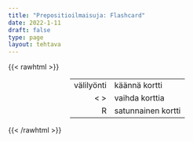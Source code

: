 ```yaml
---
title: "Prepositioilmaisuja: Flashcard"
date: 2022-1-11
draft: false
type: page
layout: tehtava
---
```

{{< rawhtml >}}
<link rel="stylesheet" type="text/css" href="/css/flashcard1.css"/>
<html>
 <body>
  <div id="cardArea"></div>
  <div id="lukumaara"></div>
  <div id="buttonArea" class="grid grid-cols-3"></div>

<div id="nappaimet" class="hidden lg:block" style="text-align:center; margin:0 auto; width:50%;"> 
<table>
  <tr>
    <td style="text-align:end;">välilyönti</td>
    <td>käännä kortti</td>
  </tr>
  <tr>
    <td style="text-align:end;">< ></td>
    <td>vaihda korttia</td>
  </tr>
  <tr>
    <td style="text-align:end;">R</td>
    <td>satunnainen kortti</td>
</table>

</div>

 </body>
</html>

<script> 
$(document).ready(function() {

  var currentQuestion = 0;
  var qbank = [
	["__ all - ollenkaan", "at all - ollenkaan"], 
	["__ any rate - joka tapauksessa", "at any rate - joka tapauksessa"], 
	["__ a discount - alennuksella", "at a discount - alennuksella"], 
	["__ face value - sellaisenaan, suoralta kädeltä, (jättää) omaan arvoonsa", "at face value - sellaisenaan, suoralta kädeltä, (jättää) omaan arvoonsa"], 
	["__ first sight - ensi silmäyksellä", "at first sight - ensi silmäyksellä"], 
	["__ full speed - täyttä vauhtia", "at full speed - täyttä vauhtia"], 
	["__ a glance - silmäyksellä", "at a glance - silmäyksellä"], 
	["__ hand - käsillä", "at hand - käsillä"], 
	["__ last - vihdoin", "at last - vihdoin"], 
	["__ least - ainakin", "at least - ainakin"], 
	["__ a low price - halvalla", "at a low price - halvalla"], 
	["__ once - heti", "at once - heti"], 
	["__ present - nykyisin, tällä hetkellä", "at present - nykyisin, tällä hetkellä"], 
	["__ random - sattumanvaraisesti", "at random - sattumanvaraisesti"], 
	["__ the same time - samanaikaisesti", "at the same time - samanaikaisesti"], 
	["__ work - töissä", "at work - töissä"], 
  ["__ accident - vahingossa", "by accident - vahingossa"], 
	["__ air/land/sea - lentäen/maitse/meritse", "by air/land/sea - lentäen/maitse/meritse"], 
	["__ all means - kaikin mokomin", "by all means - kaikin mokomin"], 
	["__ and __ - vähitellen", "by and by - vähitellen"], 
	["__ and large - suurin piirtein", "by and large - suurin piirtein"], 
	["__ day / __ night - päivin/öin", "by day / by night - päivin/öin"], 
	["__ chance - sattumalta", "by chance - sattumalta"], 
	["__ heart - ulkomuistista", "by heart - ulkomuistista"], 
	["__ law - lain mukaan", "by law - lain mukaan"], 
	["__ mistake - erehdyksessä", "by mistake - erehdyksessä"], 
	["__ nature - luonteeltaan", "by nature - luonteeltaan"], 
	["__ no means - ei mitenkään", "by no means - ei mitenkään"], 
	["__ the way - sivumennen sanoen", "by the way - sivumennen sanoen"]
  ["__ all that - kaikesta siitä huolimatta", "for all that - kaikesta siitä huolimatta"], 
	["__ certain/sure - varmasti", "for certain/sure - varmasti"], 
	["__ example/instance - esimerkiksi", "for example/instance - esimerkiksi"], 
	["__ free - ilmaiseksi", "for free - ilmaiseksi"], 
	["__ fun - huvin vuoksi", "for fun - huvin vuoksi"], 
	["__ good - lopullisesti", "for good - lopullisesti"], 
	["__ a reason - syystä", "for a reason - syystä"], 
	["__ once - kerrankin", "for once - kerrankin"], 
	["__ sale - myytävänä", "for sale - myytävänä"],
  ["__ advance - etukäteen", "in advance - etukäteen"], 
	["__ brief - lyhyesti", "in brief - lyhyesti"], 
	["__ common - yhteistä", "in common - yhteistä"], 
	["__ debt - velkaa", "in debt - velkaa"], 
	["__ fact - itse asiassa", "in fact - itse asiassa"], 
	["__ a hurry - kiireessä", "in a hurry - kiireessä"], 
	["__ a loud/low voice - kovalla/hiljaisella äänellä", "in a loud/low voice - kovalla/hiljaisella äänellä"], 
	["__ any case - joka tapauksessa", "in any case - joka tapauksessa"], 
	["__ general - yleensä", "in general - yleensä"], 
	["__ the long run - ajan mittaan", "in the long run - ajan mittaan"], 
	["__ love - rakastunut", "in love - rakastunut"], 
	["__ office - virassa", "in office - virassa"], 
	["__ other words - toisin sanoen", "in other words - toisin sanoen"], 
	["__ my opinion - mielestäni", "in my opinion - mielestäni"], 
	["__ practice - käytännössä", "in practice - käytännössä"], 
	["__ private - yksityisesti", "in private - yksityisesti"], 
	["__ progress - käynnissä, meneillään", "in progress - käynnissä, meneillään"], 
	["__ public - julkisesti", "in public - julkisesti"], 
	["__ sight - näköpiirissä", "in sight - näköpiirissä"], 
	["__ theory - teoriassa", "in theory - teoriassa"], 
	["__ vain - turhaan", "in vain - turhaan"], 
	["__ a way - tavallaan", "in a way - tavallaan"],
  ["__ and __ - loputtomiin", "on and on - loputtomiin"], 
	["__ average - keskimäärin", "on average - keskimäärin"], 
	["__ credit - luotolla", "on credit - luotolla"], 
	["__ business - työasioissa", "on business - työasioissa"], 
	["__ holiday/vacation - lomalla", "on holiday/vacation - lomalla"], 
	["__ no account - ei missään tapauksessa", "on no account - ei missään tapauksessa"], 
	["__ offer - myytävänä, tarjouksessa", "on offer - myytävänä, tarjouksessa"], 
	["__ purpose - tahallaan", "on purpose - tahallaan"], 
	["__ a regular basis - säännöllisesti", "on a regular basis - säännöllisesti"], 
	["__ second thought(s) - tarkemmin ajatellen", "on second thought(s) - tarkemmin ajatellen"], 
	["__ strike - lakossa", "on strike - lakossa"], 
	["__ the contrary - päinvastoin", "on the contrary - päinvastoin"], 
	["__ the other hand - toisaalta", "on the other hand - toisaalta"], 
	["__ the whole - kaiken", "on the whole - kaiken"],
  ["__ all appearances - kaikesta päätellen", "to all appearances - kaikesta päätellen"], 
	["__ and fro - edestakaisin", "to and fro - edestakaisin"], 
	["__ my annoyance/horror - harmikseni, kauhukseni", "to my annoyance/horror - harmikseni, kauhukseni"], 
	["__ my delight - ilokseni", "to my delight - ilokseni"], 
	["__ my mind - mielestäni", "to my mind - mielestäni"], 
	["__ my surprise - hämmästyksekseni", "to my surprise - hämmästyksekseni"], 
	["__ my taste - minun makuuni", "to my taste - minun makuuni"], 
  ["according __ - jonkun mukaan", "according to - jonkun mukaan"], 
	["along __ - jonkun mukana, ohella", "along with - jonkun mukana, ohella"], 
	["apart __ - lukuun ottamatta", "apart from - lukuun ottamatta"], 
	["__ __ - mitä tulee", "as to/for - mitä tulee"], 
	["because __ - jonkin vuoksi, takia", "because of - jonkin vuoksi, takia"], 
	["__ means __ - jonkun avulla", "by means of - jonkun avulla"], 
	["due __ - jonkin johdosta", "due to - jonkin johdosta"], 
	["except __ - paitsi, lukuun ottamatta", "except for - paitsi, lukuun ottamatta"], 
	["__ accordance __ - jonkin mukaisesti", "in accordance with - jonkin mukaisesti,"], 
	["__ addition __ - jonkin lisäksi", "in addition to - jonkin lisäksi"], 
	["__ comparison __ - johonkin verrattuna", "in comparison with - johonkin verrattuna"], 
	["__ relation __ - suhteessa johonkin", "in relation to - suhteessa johonkin"], 
	["__ terms __ - mitä johonkin tulee", "in terms of - mitä johonkin tulee"], 
	["__ spite __ - jostakin huolimatta", "in spite of - jostakin huolimatta"], 
	["instead __ - jonkin sijasta", "instead of - jonkin sijasta"], 
	["__ account __ - jonkin vuoksi/perusteella", "on account of - jonkin vuoksi/perusteella"], 
	["__ top __ - lisäksi, päällä", "on top of - lisäksi, päällä"], 
	["owing __ - jonkin johdosta", "owing to - jonkin johdosta"], 
	["regardless __ - jostakin huolimatta", "regardless of - jostakin huolimatta"], 
	["thanks __ - jonkun ansiosta", "thanks to - jonkun ansiosta"], 
	["__ regard __ - jonkin suhteen", "with regard to - jonkin suhteen"], 
  ];


  qbank = shufflee(qbank);
  beginActivity();
  edellinen();
  random();
  seuraava();
  kortinVaihto();

  	$("#teema1").on("mousedown", function(){
	currentQuestion = 0;
    beginActivity();
    })
    $("#teema2").on("mousedown", function(){
    currentQuestion = 83;
    beginActivity();
    })
    $("#teema3").on("mousedown", function(){
    currentQuestion = 162;
    beginActivity();
    })
    $("#teema4").on("mousedown", function(){
    currentQuestion = 245;
    beginActivity();
    })

  window.addEventListener('keydown', (e) => {
    if (e.keyCode === 32 && e.target === document.body) {
      e.preventDefault();
    }
  });

  document.body.onkeydown = function(event) {
    event = event || window.event;
    var keycode = event.charCode || event.keyCode;
    if (keycode === 37 && currentQuestion > 0) {
      currentQuestion--;
      beginActivity();
    }

    if (keycode === 82) {
      var randomNumber = Math.floor(Math.random() * qbank.length);
      currentQuestion = randomNumber;
      beginActivity();
    }

    if (keycode === 39 && currentQuestion < qbank.length - 1) {
      currentQuestion++;
      beginActivity();
    }

    if (keycode === 32) {
      var parentDiv = document.getElementById("cardArea");
      var childDiv = document.getElementById("card1");
      if (parentDiv.contains(childDiv)) {
        $("#cardArea").empty()
        $("#cardArea").append('<div id="card2" class="card">' + qbank[currentQuestion][1] + '</div>')
        $("#card2").css("background-color", "#00473c")
      } else {
        $("#cardArea").empty()
        $("#cardArea").append('<div id="card1" class="card">' + qbank[currentQuestion][0] + '</div>')
        $("#card1").css("background-color", "#1F2937")
      }
    }

  }
 	function beginActivity() {
    $("#cardArea").empty();
    $("#cardArea").append('<div id="card1" class="card">' + qbank[currentQuestion][0] + '</div>');
    $("#card1").css("background-color", "#1F2937");
    $("#lukumaara").empty();
    var korttia = document.createElement('div')
    korttia.innerHTML = currentQuestion + 1 + " / " + qbank.length;
    document.getElementById('lukumaara').appendChild(korttia);
  }

  function kortinVaihto() {
    $("#cardArea").on("click", function() {
      var parentDiv = document.getElementById("cardArea");
      var childDiv = document.getElementById("card1");
      if (parentDiv.contains(childDiv)) {
        $("#cardArea").empty()
        $("#cardArea").append('<div id="card2" class="card">' + qbank[currentQuestion][1] + '</div>')
        $("#card2").css("background-color", "#00473c")
      } else {
        $("#cardArea").empty()
        $("#cardArea").append('<div id="card1" class="card">' + qbank[currentQuestion][0] + '</div>')
        $("#card1").css("background-color", "#1F2937")
      }
    })
  }

for (var a=[],i=0;i<106;++i) a[i]=i;

function shufflee(array) {
  var tmp, current, top = array.length;
  if(top) while(--top) {
    current = Math.floor(Math.random() * (top + 1));
    tmp = array[current];
    array[current] = array[top];
    array[top] = tmp;
  }
  return array;
}

  function edellinen() {
    $("#buttonArea").append('<div id="prevButton">Edellinen</div>');
    $("#prevButton").on("click", function() {
      if (currentQuestion > 0) {
        currentQuestion--;
        beginActivity();
      }
    })
  }

  function random() {
    $("#buttonArea").append('<div id="random">Random</div>');
    $("#random").on("click", function() {
      var randomNumber = Math.floor(Math.random() * qbank.length);
      currentQuestion = randomNumber;
      beginActivity();
    })
  }

  function seuraava() {
    $("#buttonArea").append('<div id="nextButton">Seuraava</div>');
    $("#nextButton").on("click", function() {
      if (currentQuestion < qbank.length - 1) {
        currentQuestion++;
        beginActivity();
      }
    })
  }
})
</script>

{{< /rawhtml >}}